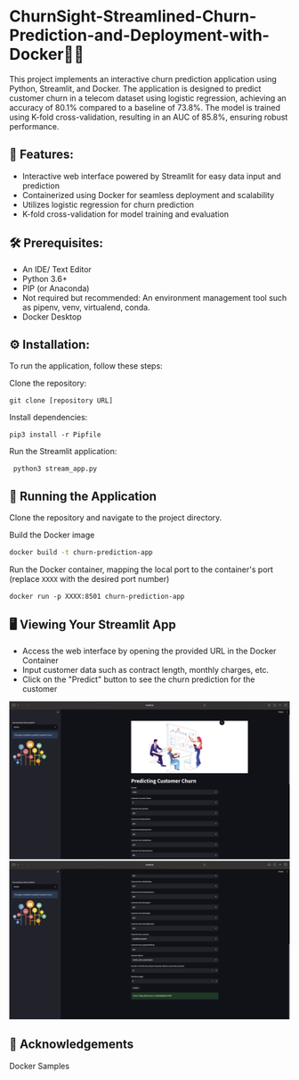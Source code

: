# ChurnSight-Streamlined-Churn-Prediction-and-Deployment-with-Docker🔄🔮 
This project implements an interactive churn prediction application using Python, Streamlit, and Docker. The application is designed to predict customer churn in a telecom dataset using logistic regression, achieving an accuracy of 80.1% compared to a baseline of 73.8%. The model is trained using K-fold cross-validation, resulting in an AUC of 85.8%, ensuring robust performance.

## 🚀 Features:
- Interactive web interface powered by Streamlit for easy data input and prediction
- Containerized using Docker for seamless deployment and scalability
- Utilizes logistic regression for churn prediction
- K-fold cross-validation for model training and evaluation

## 🛠️ Prerequisites:

- An IDE/ Text Editor 
- Python 3.6+ 
- PIP (or Anaconda)
- Not required but recommended: An environment management tool such as pipenv, venv, virtualend, conda.
- Docker Desktop

## ⚙️ Installation:
To run the application, follow these steps:

Clone the repository: 
```
git clone [repository URL]
```

Install dependencies:
```
pip3 install -r Pipfile
```

Run the Streamlit application:
```
 python3 stream_app.py
```

## 🐳 Running the Application
Clone the repository and navigate to the project directory.

Build the Docker image
```bash
docker build -t churn-prediction-app
```

Run the Docker container, mapping the local port to the container's port (replace `XXXX` with the desired port number)
```
docker run -p XXXX:8501 churn-prediction-app
```

## 🖥️ Viewing Your Streamlit App
- Access the web interface by opening the provided URL in the Docker Container
- Input customer data such as contract length, monthly charges, etc.
- Click on the "Predict" button to see the churn prediction for the customer



<img width="769" alt="image" src="images/Churnapp1.png">
<img width="769" alt="image" src="images/churnapp2.png">

## 🙏 Acknowledgements
Docker Samples
